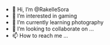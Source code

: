 - 👋 Hi, I’m @RakelleSora
- 👀 I’m interested in gaming
- 🌱 I’m currently learning photography
- 💞️ I’m looking to collaborate on ...
- 📫 How to reach me ...

<!---
RakelleSora/RakelleSora is a ✨ special ✨ repository because its `README.md` (this file) appears on your GitHub profile.
You can click the Preview link to take a look at your changes.
--->

